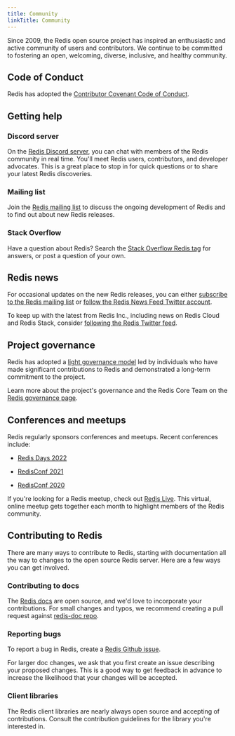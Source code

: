 ```yaml
---
title: Community
linkTitle: Community
---
```


Since 2009, the Redis open source project has inspired an enthusiastic and active community of users and contributors. We continue to be committed to fostering an open, welcoming, diverse, inclusive, and healthy community.

## Code of Conduct

Redis has adopted the [Contributor Covenant Code of Conduct](https://github.com/redis/redis/blob/unstable/CONDUCT).

## Getting help

### Discord server

On the [Redis Discord server](https://discord.gg/redis), you can chat with members of the Redis community in real time. You'll meet Redis users, contributors, and developer advocates. This is a great place to stop in for quick questions or to share your latest Redis discoveries.

### Mailing list

Join the [Redis mailing list](https://groups.google.com/g/redis-db) to discuss the ongoing development of Redis and to find out about new Redis releases.

### Stack Overflow

Have a question about Redis? Search the [Stack Overflow Redis tag](https://stackoverflow.com/questions/tagged/redis) for answers, or post a question of your own.

## Redis news

For occasional updates on the new Redis releases, you can either [subscribe to the Redis mailing list](https://groups.google.com/g/redis-db) or [follow the Redis News Feed Twitter account](https://twitter.com/redisfeed).

To keep up with the latest from Redis Inc., including news on Redis Cloud and Redis Stack, consider [following the Redis Twitter feed](https://twitter.com/redisinc).

## Project governance

Redis has adopted a [light governance model](/docs/about/governance) led by individuals who have made significant contributions to Redis and demonstrated a long-term commitment to the project.

Learn more about the project's governance and the Redis Core Team on the [Redis governance page](/docs/about/governance).

## Conferences and meetups

Redis regularly sponsors conferences and meetups. Recent conferences include:

* [Redis Days 2022](https://redis.com/redisdays/)

* [RedisConf 2021](https://redis.com/redisconf/)

* [RedisConf 2020](https://www.youtube.com/c/Redisinc/playlists?view=50&sort=dd&shelf_id=4)

If you're looking for a Redis meetup, check out [Redis Live](https://meetups.redis.com/redis-live/). This virtual, online meetup gets together each month to highlight members of the Redis community. 

## Contributing to Redis

There are many ways to contribute to Redis, starting with documentation all the way to changes to the open source Redis server. Here are a few ways you can get involved.

### Contributing to docs

The [Redis docs](https://github.com/redis/redis-doc) are open source, and we'd love to incorporate your contributions. For small changes and typos, we recommend creating a pull request against [redis-doc repo](https://github.com/redis/redis-doc/pulls).

### Reporting bugs

To report a bug in Redis, create a [Redis Github issue](https://github.com/redis/redis/issues).

For larger doc changes, we ask that you first create an issue describing your proposed changes. This is a good way to get feedback in advance to increase the likelihood that your changes will be accepted.

### Client libraries

The Redis client libraries are nearly always open source and accepting of contributions. Consult the contribution guidelines for the library you're interested in.
